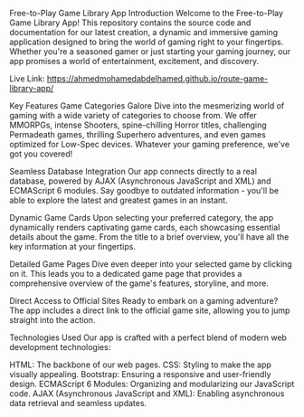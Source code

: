 Free-to-Play Game Library App
Introduction
Welcome to the Free-to-Play Game Library App! This repository contains the source code and documentation for our latest creation, a dynamic and immersive gaming application designed to bring the world of gaming right to your fingertips. Whether you're a seasoned gamer or just starting your gaming journey, our app promises a world of entertainment, excitement, and discovery.

Live Link: https://ahmedmohamedabdelhamed.github.io/route-game-library-app/

Key Features
Game Categories Galore
Dive into the mesmerizing world of gaming with a wide variety of categories to choose from. We offer MMORPGs, intense Shooters, spine-chilling Horror titles, challenging Permadeath games, thrilling Superhero adventures, and even games optimized for Low-Spec devices. Whatever your gaming preference, we've got you covered!

Seamless Database Integration
Our app connects directly to a real database, powered by AJAX (Asynchronous JavaScript and XML) and ECMAScript 6 modules. Say goodbye to outdated information - you'll be able to explore the latest and greatest games in an instant.

Dynamic Game Cards
Upon selecting your preferred category, the app dynamically renders captivating game cards, each showcasing essential details about the game. From the title to a brief overview, you'll have all the key information at your fingertips.

Detailed Game Pages
Dive even deeper into your selected game by clicking on it. This leads you to a dedicated game page that provides a comprehensive overview of the game's features, storyline, and more.

Direct Access to Official Sites
Ready to embark on a gaming adventure? The app includes a direct link to the official game site, allowing you to jump straight into the action.

Technologies Used
Our app is crafted with a perfect blend of modern web development technologies:

HTML: The backbone of our web pages.
CSS: Styling to make the app visually appealing.
Bootstrap: Ensuring a responsive and user-friendly design.
ECMAScript 6 Modules: Organizing and modularizing our JavaScript code.
AJAX (Asynchronous JavaScript and XML): Enabling asynchronous data retrieval and seamless updates.
